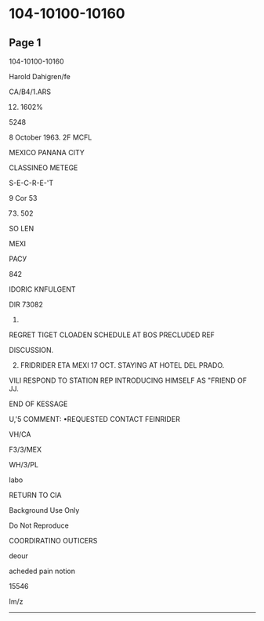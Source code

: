 # 104-10100-10160

## Page 1

104-10100-10160

Harold Dahigren/fe

CA/B4/1.ARS

12. 1602%

5248

8 October 1963. 2F MCFL

MEXICO PANANA CITY

CLASSINEO METEGE

S-E-C-R-E-'T

9 Cor 53

73. 502

SO LEN

MEXI

РАСУ

842

IDORIC KNFULGENT

DIR 73082

1.

REGRET TIGET CLOADEN SCHEDULE AT BOS PRECLUDED REF

DISCUSSION.

2. FRIDRIDER ETA MEXI 17 OCT. STAYING AT HOTEL DEL PRADO.

VILI RESPOND TO STATION REP INTRODUCING HIMSELF AS "FRIEND OF JJ.

END OF KESSAGE

U,'5 COMMENT: •REQUESTED CONTACT FEINRIDER

VH/CA

F3/3/MEX

WH/3/PL

labo

RETURN TO CIA

Background Use Only

Do Not Reproduce

COORDIRATINO OUTICERS

deour

acheded pain notion

15546

Im/z

---

